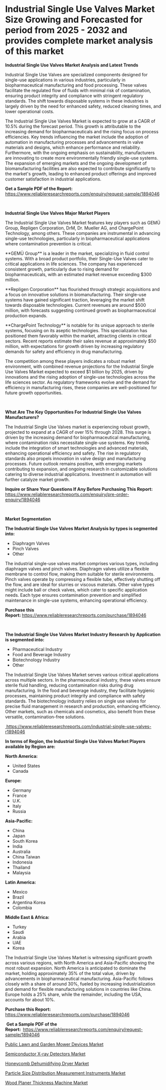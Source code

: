 <p><h1>Industrial Single Use Valves Market Size Growing and Forecasted for period from 2025 - 2032 and provides complete market analysis of this market</h1></p><p><strong>Industrial Single Use Valves Market Analysis and Latest Trends</strong></p>
<p><p>Industrial Single Use Valves are specialized components designed for single-use applications in various industries, particularly in biopharmaceutical manufacturing and food processing. These valves facilitate the regulated flow of fluids with minimal risk of contamination, ensuring product integrity and compliance with stringent regulatory standards. The shift towards disposable systems in these industries is largely driven by the need for enhanced safety, reduced cleaning times, and lower operational costs.</p><p>The Industrial Single Use Valves Market is expected to grow at a CAGR of 10.5% during the forecast period. This growth is attributable to the increasing demand for biopharmaceuticals and the rising focus on process efficiencies. Key trends influencing the market include the adoption of automation in manufacturing processes and advancements in valve materials and designs, which enhance performance and reliability. Furthermore, with the ongoing emphasis on sustainability, manufacturers are innovating to create more environmentally friendly single-use systems. The expansion of emerging markets and the ongoing development of biomanufacturing facilities are also expected to contribute significantly to the market's growth, leading to enhanced product offerings and improved customer satisfaction in industrial applications.</p></p>
<p><strong>Get a Sample PDF of the Report:&nbsp;</strong> <a href="https://www.reliableresearchreports.com/enquiry/request-sample/1894046?utm_campaign=41&utm_medium=2&utm_source=Github&utm_content=ia&utm_term=01032025&utm_id=industrial-single-use-valves">https://www.reliableresearchreports.com/enquiry/request-sample/1894046</a></p>
<p>&nbsp;</p>
<p><strong>Industrial Single Use Valves Major Market Players</strong></p>
<p><p>The Industrial Single Use Valves Market features key players such as GEMÜ Group, Repligen Corporation, DrM, Dr. Mueller AG, and ChargePoint Technology, among others. These companies are instrumental in advancing single-use technologies, particularly in biopharmaceutical applications where contamination prevention is critical.</p><p>**GEMÜ Group** is a leader in the market, specializing in fluid control systems. With a broad product portfolio, their Single-Use Valves cater to critical applications in life sciences. The company has experienced consistent growth, particularly due to rising demand for biopharmaceuticals, with an estimated market revenue exceeding $300 million.</p><p>**Repligen Corporation** has flourished through strategic acquisitions and a focus on innovative solutions in biomanufacturing. Their single-use systems have gained significant traction, leveraging the market shift towards disposable technologies. Current revenues are around $500 million, with forecasts suggesting continued growth as biopharmaceutical production expands.</p><p>**ChargePoint Technology** is notable for its unique approach to sterile systems, focusing on its aseptic technologies. This specialization has positioned them favorably within the market, attracting clients in critical sectors. Recent reports estimate their sales revenue at approximately $50 million, with expectations for growth driven by increasing regulatory demands for safety and efficiency in drug manufacturing.</p><p>The competition among these players indicates a robust market environment, with combined revenue projections for the Industrial Single Use Valves Market expected to exceed $1 billion by 2025, driven by innovations and the rising adoption of single-use technologies across the life sciences sector. As regulatory frameworks evolve and the demand for efficiency in manufacturing rises, these companies are well-positioned for future growth opportunities.</p></p>
<p>&nbsp;</p>
<p><strong>What Are The Key Opportunities For Industrial Single Use Valves Manufacturers?</strong></p>
<p><p>The Industrial Single Use Valves market is experiencing robust growth, projected to expand at a CAGR of over 15% through 2028. This surge is driven by the increasing demand for biopharmaceutical manufacturing, where contamination risks necessitate single-use systems. Key trends include the integration of smart technologies and advanced materials, enhancing operational efficiency and safety. The rise in regulatory standards also propels innovation in valve design and manufacturing processes. Future outlook remains positive, with emerging markets contributing to expansion, and ongoing research in customizable solutions catering to diverse industrial applications. Investment in automation will further catalyze market growth.</p></p>
<p><strong>Inquire or Share Your Questions If Any Before Purchasing This Report:</strong> <a href="https://www.reliableresearchreports.com/enquiry/pre-order-enquiry/1894046?utm_campaign=41&utm_medium=2&utm_source=Github&utm_content=ia&utm_term=01032025&utm_id=industrial-single-use-valves">https://www.reliableresearchreports.com/enquiry/pre-order-enquiry/1894046</a></p>
<p>&nbsp;</p>
<p><strong>Market Segmentation</strong></p>
<p><strong>The Industrial Single Use Valves Market Analysis by types is segmented into:</strong></p>
<p><ul><li>Diaphragm Valves</li><li>Pinch Valves</li><li>Other</li></ul></p>
<p><p>The industrial single-use valves market comprises various types, including diaphragm valves and pinch valves. Diaphragm valves utilize a flexible membrane to control flow, making them suitable for sterile environments. Pinch valves operate by compressing a flexible tube, effectively shutting off the flow, and are ideal for slurries or viscous materials. Other valve types might include ball or check valves, which cater to specific application needs. Each type ensures contamination prevention and simplified maintenance in single-use systems, enhancing operational efficiency.</p></p>
<p><strong>Purchase this Report:&nbsp;</strong><a href="https://www.reliableresearchreports.com/purchase/1894046?utm_campaign=41&utm_medium=2&utm_source=Github&utm_content=ia&utm_term=01032025&utm_id=industrial-single-use-valves">https://www.reliableresearchreports.com/purchase/1894046</a></p>
<p>&nbsp;</p>
<p><strong>The Industrial Single Use Valves Market Industry Research by Application is segmented into:</strong></p>
<p><ul><li>Pharmaceutical Industry</li><li>Food and Beverage Industry</li><li>Biotechnology Industry</li><li>Other</li></ul></p>
<p><p>The Industrial Single Use Valves Market serves various critical applications across multiple sectors. In the pharmaceutical industry, these valves ensure sterile fluid handling, reducing contamination risks during drug manufacturing. In the food and beverage industry, they facilitate hygienic processes, maintaining product integrity and compliance with safety standards. The biotechnology industry relies on single use valves for precise fluid management in research and production, enhancing efficiency. Other markets, such as chemicals and cosmetics, also benefit from these versatile, contamination-free solutions.</p></p>
<p><a href="https://www.reliableresearchreports.com/industrial-single-use-valves-r1894046?utm_campaign=41&utm_medium=2&utm_source=Github&utm_content=ia&utm_term=01032025&utm_id=industrial-single-use-valves">&nbsp;https://www.reliableresearchreports.com/industrial-single-use-valves-r1894046</a></p>
<p><strong>In terms of Region, the Industrial Single Use Valves Market Players available by Region are:</strong></p>
<p>
    <p> <strong> North America: </strong>
        <ul>
            <li>United States</li>
            <li>Canada</li>
        </ul>
        </p> 
    <p> <strong> Europe: </strong>
        <ul>
            <li>Germany</li>
            <li>France</li>
            <li>U.K.</li>
            <li>Italy</li>
            <li>Russia</li>
        </ul>
        </p> 
    <p> <strong> Asia-Pacific: </strong>
        <ul>
            <li>China</li>
            <li>Japan</li>
            <li>South Korea</li>
            <li>India</li>
            <li>Australia</li>
            <li>China Taiwan</li>
            <li>Indonesia</li>
            <li>Thailand</li>
            <li>Malaysia</li>
        </ul>
        </p> 
    <p> <strong> Latin America: </strong>
        <ul>
            <li>Mexico</li>
            <li>Brazil</li>
            <li>Argentina Korea</li>
            <li>Colombia</li>
        </ul>
        </p> 
    <p> <strong> Middle East & Africa: </strong>
        <ul>
            <li>Turkey</li>
            <li>Saudi</li>
            <li>Arabia</li>
            <li>UAE</li>
            <li>Korea</li>
        </ul>
    </p>
    </p>
<p><p>The Industrial Single Use Valves Market is witnessing significant growth across various regions, with North America and Asia-Pacific showing the most robust expansion. North America is anticipated to dominate the market, holding approximately 35% of the total value, driven by advancements in biopharmaceutical manufacturing. Asia-Pacific follows closely with a share of around 30%, fueled by increasing industrialization and demand for flexible manufacturing solutions in countries like China. Europe holds a 25% share, while the remainder, including the USA, accounts for about 10%.</p></p>
<p><strong>Purchase this Report: </strong><a href="https://www.reliableresearchreports.com/purchase/1894046?utm_campaign=41&utm_medium=2&utm_source=Github&utm_content=ia&utm_term=01032025&utm_id=industrial-single-use-valves">https://www.reliableresearchreports.com/purchase/1894046</a></p>
<p>&nbsp;<strong>Get a Sample PDF of the Report:&nbsp;&nbsp;</strong><a href="https://www.reliableresearchreports.com/enquiry/request-sample/1894046?utm_campaign=41&utm_medium=2&utm_source=Github&utm_content=ia&utm_term=01032025&utm_id=industrial-single-use-valves">https://www.reliableresearchreports.com/enquiry/request-sample/1894046</a></p>
<p><strong></strong></p>
<p><p><a href="https://github.com/lefiobakali/Market-Research-Report-List-1/blob/main/public-lawn-and-garden-mower-devices-market.md?utm_campaign=41&utm_medium=2&utm_source=Github&utm_content=ia&utm_term=01032025&utm_id=industrial-single-use-valves">Public Lawn and Garden Mower Devices Market</a></p><p><a href="https://github.com/kaloyhboosh/Market-Research-Report-List-1/blob/main/semiconductor-x-ray-detectors-market.md?utm_campaign=41&utm_medium=2&utm_source=Github&utm_content=ia&utm_term=01032025&utm_id=industrial-single-use-valves">Semiconductor X-ray Detectors Market</a></p><p><a href="https://github.com/shafriusizi/Market-Research-Report-List-1/blob/main/honeycomb-dehumidifying-dryer-market.md?utm_campaign=41&utm_medium=2&utm_source=Github&utm_content=ia&utm_term=01032025&utm_id=industrial-single-use-valves">Honeycomb Dehumidifying Dryer Market</a></p><p><a href="https://github.com/xalatieusope/Market-Research-Report-List-1/blob/main/particle-size-distribution-measurement-instruments-market.md?utm_campaign=41&utm_medium=2&utm_source=Github&utm_content=ia&utm_term=01032025&utm_id=industrial-single-use-valves">Particle Size Distribution Measurement Instruments Market</a></p><p><a href="https://github.com/stickkinkel/Market-Research-Report-List-1/blob/main/wood-planer-thickness-machine-market.md?utm_campaign=41&utm_medium=2&utm_source=Github&utm_content=ia&utm_term=01032025&utm_id=industrial-single-use-valves">Wood Planer Thickness Machine Market</a></p></p>